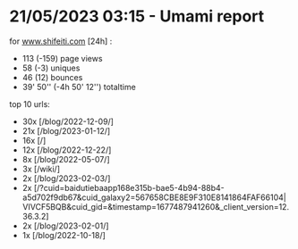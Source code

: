 # 21/05/2023 03:15 - Umami report
for www.shifeiti.com [24h] :

 - 113 (-159) page views
 - 58 (-3) uniques
 - 46 (12) bounces
 - 39' 50'' (-4h 50' 12'') totaltime


top 10 urls:
 - 30x [/blog/2022-12-09/]
 - 21x [/blog/2023-01-12/]
 - 16x [/]
 - 12x [/blog/2022-12-22/]
 - 8x [/blog/2022-05-07/]
 - 3x [/wiki/]
 - 2x [/blog/2023-02-03/]
 - 2x [/?cuid=baidutiebaapp168e315b-bae5-4b94-88b4-a5d702f9db67&cuid_galaxy2=567658CBE8E9F310E8141864FAF66104|VIVCF5BQB&cuid_gid=&timestamp=1677487941260&_client_version=12.36.3.2]
 - 2x [/blog/2023-02-01/]
 - 1x [/blog/2022-10-18/]



